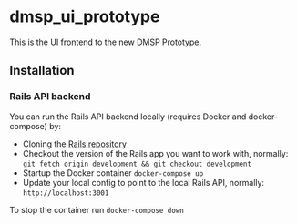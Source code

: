 # dmsp_ui_prototype

This is the UI frontend to the new DMSP Prototype.

## Installation

### Rails API backend

You can run the Rails API backend locally (requires Docker and docker-compose) by:
- Cloning the [Rails repository](https://github.com/CDLUC3/dmsp_rails_prototype/)
- Checkout the version of the Rails app you want to work with, normally: `git fetch origin development && git checkout development`
- Startup the Docker container `docker-compose up`
- Update your local config to point to the local Rails API, normally: `http://localhost:3001`

To stop the container run `docker-compose down`
